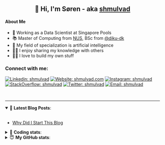 <h2 align="center">
	👋 Hi, I'm Søren - aka <a href="https://shmulvad.com">shmulvad</a>
</h2>

#### About Me
- 🤖 Working as a Data Scientist at Singapore Pools
- 📚 Master of Computing from [NUS], BSc from [@diku-dk]
- 🧠 My field of specialization is artificial intelligence
- 👨‍🏫 I enjoy sharing my knowledge with others
- 👨‍💻 I love to build my own stuff

### Connect with me:

[![Linkedin: shmulvad](https://img.shields.io/badge/shmulvad-blue?style=flat&logo=Linkedin&logoColor=white)][linkedin]
[![Website: shmulvad.com](https://img.shields.io/badge/shmulvad.com-47CCCC?&style=flat&logo=Google-Chrome&logoColor=white)][website]
[![Instagram: shmulvad](https://img.shields.io/badge/-@shmulvad-purple?style=flat&logo=Instagram&logoColor=white)][instagram]
[![StackOverflow: shmulvad](https://img.shields.io/badge/shmulvad-FE7A16?style=flat&logo=stack-overflow&logoColor=white)][stackOverflow]
[![Twitter: shmulvad](https://img.shields.io/badge/@shmulvad-1ca0f1?style=flat&logo=twitter&logoColor=white)][twitter]
[![Email: shmulvad](https://img.shields.io/badge/shmulvad-D14836?style=flat&logo=gmail&logoColor=white)][mail]

<br />

---

<details open>
 <summary>📕 <b>Latest Blog Posts</b>: </summary>

<br>

<!-- BLOG-POST-LIST:START -->
- [Why Did I Start This Blog](https://shmulvad.com/blog/why-did-start-this-blog)
<!-- BLOG-POST-LIST:END -->

</details>

<!-- --- -->

<details>
 <summary>🤖 <b>Coding stats</b>: </summary>

<br>

NOTE: Doesn't track coding at work or work done in environments such as Jupyter Notebooks.

<!--START_SECTION:waka-->
![Code Time](http://img.shields.io/badge/Code%20Time-1%2C970%20hrs%206%20mins-blue)

**I'm a Night 🦉** 

```text
🌞 Morning                487 commits         ██░░░░░░░░░░░░░░░░░░░░░░░   09.30 % 
🌆 Daytime                1382 commits        ███████░░░░░░░░░░░░░░░░░░   26.40 % 
🌃 Evening                2148 commits        ██████████░░░░░░░░░░░░░░░   41.04 % 
🌙 Night                  1217 commits        ██████░░░░░░░░░░░░░░░░░░░   23.25 % 
```


📊 **This Week I Spent My Time On** 

```text
💬 Programming Languages: 
Python                   11 hrs 7 mins       ███████████████░░░░░░░░░░   58.35 % 
HTML                     4 hrs 1 min         █████░░░░░░░░░░░░░░░░░░░░   21.10 % 
Other                    1 hr 38 mins        ██░░░░░░░░░░░░░░░░░░░░░░░   08.62 % 
JavaScript               1 hr 28 mins        ██░░░░░░░░░░░░░░░░░░░░░░░   07.75 % 
CSV                      19 mins             ░░░░░░░░░░░░░░░░░░░░░░░░░   01.66 % 

🔥 Editors: 
VS Code                  17 hrs 12 mins      ███████████████████████░░   90.25 % 
Zsh                      1 hr 38 mins        ██░░░░░░░░░░░░░░░░░░░░░░░   08.62 % 
Sublime Text             12 mins             ░░░░░░░░░░░░░░░░░░░░░░░░░   01.13 % 

🐱‍💻 Projects: 
overvaagning-admin       14 hrs 31 mins      ███████████████████░░░░░░   76.13 % 
hit-locator              2 hrs 8 mins        ███░░░░░░░░░░░░░░░░░░░░░░   11.25 % 
company-scrapers         1 hr 26 mins        ██░░░░░░░░░░░░░░░░░░░░░░░   07.59 % 
wagtail-blog-webapp-main 29 mins             █░░░░░░░░░░░░░░░░░░░░░░░░   02.54 % 
Terminal                 15 mins             ░░░░░░░░░░░░░░░░░░░░░░░░░   01.35 % 
```


 Last Updated on 18/06/2023 18:40:08 UTC
<!--END_SECTION:waka-->

</details>

<!-- --- -->

<details>
 <summary>😇 <b>My GitHub stats</b>: </summary>

<br>

<img align="left" alt="shmulvad's Github Stats" src="https://github-readme-stats.vercel.app/api?username=shmulvad&show_icons=true&hide_border=true" />

</details>



[website]: https://shmulvad.com
[twitter]: https://twitter.com/shmulvad
[linkedin]: https://linkedin.com/in/shmulvad
[instagram]: https://instagram.com/shmulvad
[stackOverflow]: https://stackoverflow.com/users/9248793/shmulvad
[mail]: mailto:shmulvad@gmail.com
[@diku-dk]: https://github.com/diku-dk
[github]: https://github.com/shmulvad
[NUS]: https://www.nus.edu.sg